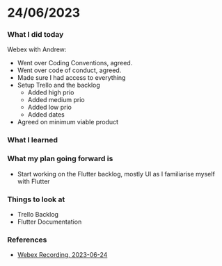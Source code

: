 # 24/06/2023


### What I did today

Webex with Andrew:
- Went over Coding Conventions, agreed.
- Went over code of conduct, agreed.
- Made sure I had access to everything
- Setup Trello and the backlog
  - Added high prio
  - Added medium prio
  - Added low prio
  - Added dates
- Agreed on minimum viable product

### What I learned


### What my plan going forward is

- Start working on the Flutter backlog, mostly UI as I familiarise myself with Flutter

### Things to look at

- Trello Backlog
- Flutter Documentation


### References

- [Webex Recording, 2023-06-24](https://uhi.webex.com/uhi/ldr.php?RCID=bbf52ac9b123b6fbb2694af99a21d53f)